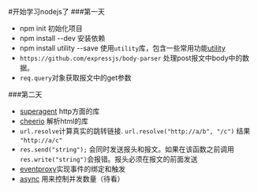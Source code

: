 #开始学习nodejs了
###第一天
*	npm init 初始化项目
*	npm install --dev 安装依赖
*	npm install utility --save 使用`utility`库，包含一些常用功能[utility](https://github.com/node-modules/utility)
*	`https://github.com/expressjs/body-parser` 处理post报文中body中的数据。
*	`req.query`对象获取报文中的get参数

###第二天
*	[superagent](http://visionmedia.github.io/superagent/) http方面的库
*	[cheerio](https://github.com/cheeriojs/cheerio) 解析html的库
*	`url.resolve`计算真实的跳转链接. `url.resolve("http://a/b", "/c")` 结果 `"http://a/c"`
*	`res.send("string");` 会同时发送报头和报文。如果在该函数之前调用`res.write("string")`会报错。报头必须在报文的前面发送
*	[eventproxy](https://github.com/JacksonTian/eventproxy)实现事件的绑定和触发
*	[async](https://github.com/caolan/async) 用来控制并发数量（待看）